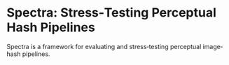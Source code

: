 # Spectra: Stress‐Testing Perceptual Hash Pipelines

Spectra is a framework for evaluating and stress‐testing perceptual image‐hash pipelines.